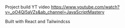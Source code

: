 Project build YT video https://www.youtube.com/watch?v=_oO4Qi5aVZs&ab_channel=JavaScriptMastery

Built with React and Tailwindcss 